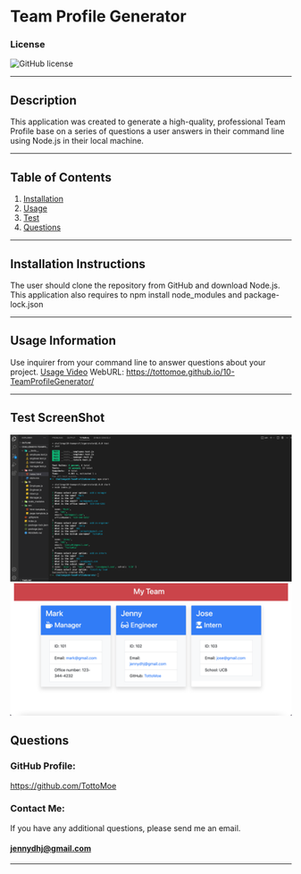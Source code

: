 # Team Profile Generator

### License
  ![GitHub license](https://img.shields.io/badge/license-MIT-blue.svg)
***

## Description
This application was created to generate a high-quality, professional Team Profile base on a series of questions a user answers in their command line using Node.js in their local machine.
***

## Table of Contents
1. [Installation](#installation)
2. [Usage](#usage)
3. [Test](#test)
4. [Questions](#questions)
***

<a name="installation"></a>
## Installation Instructions
  
The user should clone the repository from GitHub and download Node.js. This application also requires  to npm install node_modules and package-lock.json
***

<a name="usage"></a>
## Usage Information
  
Use inquirer from your command line to answer questions about your project.
[Usage Video](https://drive.google.com/file/d/1BQDojeTlrF7kMJtoeiTB0x5rGSjVN0B4/view)
WebURL: https://tottomoe.github.io/10-TeamProfileGenerator/
***

<a name="test"></a>
## Test ScreenShot
![Screen-Shot1](./c10%20screenShot1.png)
![Screen-Short](./c10%20screenShot.png)

<a name="questions"></a>
## Questions
  
### GitHub Profile:
https://github.com/TottoMoe
  
### Contact Me:
If you have any additional questions, please send me an email.
#### jennydhj@gmail.com 
***